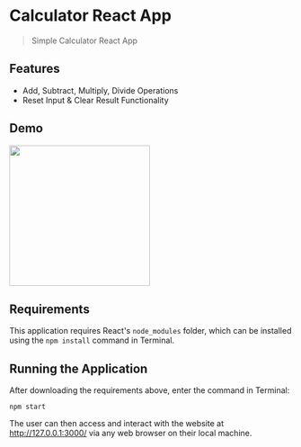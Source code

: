 # Calculator React App
> Simple Calculator React App

## Features
* Add, Subtract, Multiply, Divide Operations
* Reset Input & Clear Result Functionality

## Demo
<img src="https://github.com/jschhie/calculator-react-app/blob/main/public/calc%20demo.png" height="250px"> 

## Requirements
This application requires React's `node_modules` folder, which can be installed using the `npm install` command in Terminal.

## Running the Application
After downloading the requirements above, enter the command in Terminal:

`npm start`

The user can then access and interact with the website at http://127.0.0.1:3000/ via any web browser on their local machine.
